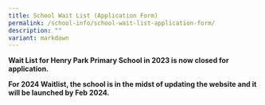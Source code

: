 ```yaml
---
title: School Wait List (Application Form)
permalink: /school-info/school-wait-list-application-form/
description: ""
variant: markdown
---
```

**Wait List for Henry Park Primary School in 2023 is now closed for application.**

**For 2024 Waitlist, the school is in the midst of updating the website and it will be launched by Feb 2024.**